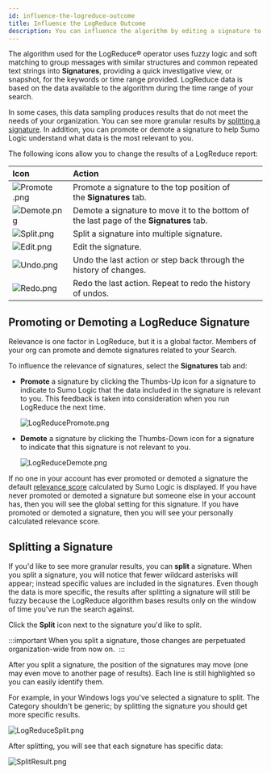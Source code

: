 ```yaml
---
id: influence-the-logreduce-outcome
title: Influence the LogReduce Outcome
description: You can influence the algorithm by editing a signature to make the results more general, or see more granular results by splitting a signature.
---
```



The algorithm used for the LogReduce&reg; operator uses fuzzy logic and soft matching to group messages with similar structures and common repeated text strings into **Signatures**, providing a quick investigative view, or snapshot, for the keywords or time range provided. LogReduce data is based on the data available to the algorithm during the time range of your search.

In some cases, this data sampling produces results that do not meet the needs of your organization. You can see more granular results by [splitting a signature](#splitting-a-signature). In addition, you can promote or demote a signature to help Sumo Logic understand what data is the most relevant to you.

The following icons allow you to change the results of a LogReduce report:

| Icon | Action |
| :-- | :-- |
| ![Promote .png](/img/search/logreduce/Promote.png) | Promote a signature to the top position of the **Signatures** tab. |
| ![Demote.png](/img/search/logreduce/Demote.png) | Demote a signature to move it to the bottom of the last page of the **Signatures** tab. |
| ![Split.png](/img/search/logreduce/Split.png) | Split a signature into multiple signature. |
| ![Edit.png](/img/search/logreduce/Edit.png) | Edit the signature. |
| ![Undo.png](/img/search/logreduce/Undo.png) | Undo the last action or step back through the history of changes. |
| ![Redo.png](/img/search/logreduce/Redo.png) | Redo the last action. Repeat to redo the history of undos. |

## Promoting or Demoting a LogReduce Signature

Relevance is one factor in LogReduce, but it is a global factor. Members of your org can promote and demote signatures related to your Search. 

To influence the relevance of signatures, select the **Signatures** tab and:

* **Promote** a signature by clicking the Thumbs-Up icon for a signature to indicate to Sumo Logic that the data included in the signature is relevant to you. This feedback is taken into consideration when you run LogReduce the next time.   

    ![LogReducePromote.png](/img/search/logreduce/LogReducePromote.png)

* **Demote** a signature by clicking the Thumbs-Down icon for a signature to indicate that this signature is not relevant to you.  

    ![LogReduceDemote.png](/img/search/logreduce/LogReduceDemote.png)

If no one in your account has ever promoted or demoted a signature the default [relevance score](understand-the-logreduce-relevance-column.md) calculated by Sumo Logic is displayed. If you have never promoted or demoted a signature but someone else in your account has, then you will see the global setting for this signature. If you have promoted or demoted a signature, then you will see your personally calculated relevance score.

## Splitting a Signature

If you'd like to see more granular results, you can **split** a signature. When you split a signature, you will notice that fewer wildcard asterisks will appear; instead specific values are included in the signatures. Even though the data is more specific, the results after splitting a signature will still be fuzzy because the LogReduce algorithm bases results only on the window of time you've run the search against.

Click the **Split** icon next to the signature you'd like to split.

:::important
When you split a signature, those changes are perpetuated organization-wide from now on. 
:::

After you split a signature, the position of the signatures may move (one may even move to another page of results). Each line is still highlighted so you can easily identify them.

For example, in your Windows logs you've selected a signature to split. The Category shouldn't be generic; by splitting the signature you should get more specific results.

![LogReduceSplit.png](/img/search/logreduce/LogReduceSplit.png)

After splitting, you will see that each signature has specific data:

![SplitResult.png](/img/search/logreduce/SplitResult.png)

 
